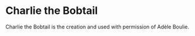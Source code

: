 # Charlie the Bobtail

Charlie the Bobtail is the creation and used with permission of Adèle Boulie.

